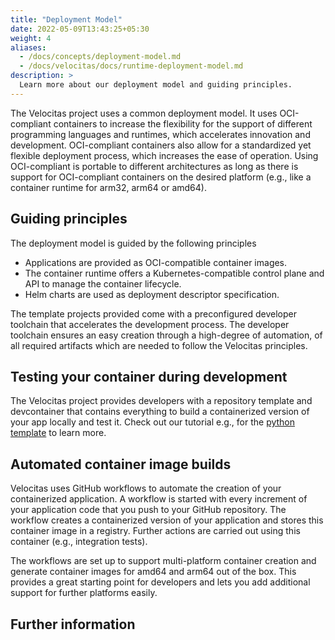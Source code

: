 ```yaml
---
title: "Deployment Model"
date: 2022-05-09T13:43:25+05:30
weight: 4
aliases:
  - /docs/concepts/deployment-model.md
  - /docs/velocitas/docs/runtime-deployment-model.md
description: >
  Learn more about our deployment model and guiding principles.
---
```


The Velocitas project uses a common deployment model. It uses OCI-compliant containers to increase the flexibility for the support of different programming languages and runtimes, which accelerates innovation and development. OCI-compliant containers also allow for a standardized yet flexible deployment process, which increases the ease of operation. Using OCI-compliant is portable to different architectures as long as there is support for OCI-compliant containers on the desired platform (e.g., like a container runtime for arm32, arm64 or amd64).

## Guiding principles

The deployment model is guided by the following principles

- Applications are provided as OCI-compatible container images.
- The container runtime offers a Kubernetes-compatible control plane and API to manage the container lifecycle.
- Helm charts are used as deployment descriptor specification.

The template projects provided come with a preconfigured developer toolchain that accelerates the development process. The developer toolchain ensures an easy creation through a high-degree of automation, of all required artifacts which are needed to follow the Velocitas principles.

## Testing your container during development

The Velocitas project provides developers with a repository template and devcontainer that contains everything to build a containerized version of your app locally and test it. Check out our tutorial e.g., for the [python template](https://github.com/eclipse-velocitas/vehicle-app-python-template) to learn more.

## Automated container image builds

Velocitas uses GitHub workflows to automate the creation of your containerized application. A workflow is started with every increment of your application code that you push to your GitHub repository. The workflow creates a containerized version of your application and stores this container image in a registry. Further actions are carried out using this container (e.g., integration tests).

The workflows are set up to support multi-platform container creation and generate container images for amd64 and arm64 out of the box. This provides a great starting point for developers and lets you add additional support for further platforms easily.

## Further information
